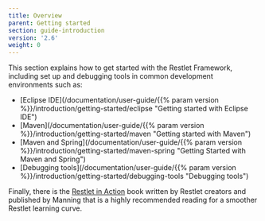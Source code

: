 ```yaml
---
title: Overview
parent: Getting started
section: guide-introduction
version: '2.6'
weight: 0
---
```

This section explains how to get started with the Restlet Framework,
including set up and debugging tools in common development environments
such as:

-   [Eclipse IDE](/documentation/user-guide/{{% param version %}}/introduction/getting-started/eclipse "Getting started with Eclipse IDE")
-   [Maven](/documentation/user-guide/{{% param version %}}/introduction/getting-started/maven "Getting started with Maven")
-   [Maven and Spring](/documentation/user-guide/{{% param version %}}/introduction/getting-started/maven-spring "Getting Started with Maven and Spring")
-   [Debugging tools](/documentation/user-guide/{{% param version %}}/introduction/getting-started/debugging-tools "Debugging tools")

Finally, there is the [Restlet in Action](http://www.amazon.com/gp/product/193518234X/ref=as_li_tf_tl?ie=UTF8&camp=1789&creative=9325&creativeASIN=193518234X&linkCode=as2&tag=restlet-20)
book written by Restlet creators and published by Manning that is a highly recommended reading for a smoother Restlet learning curve.
